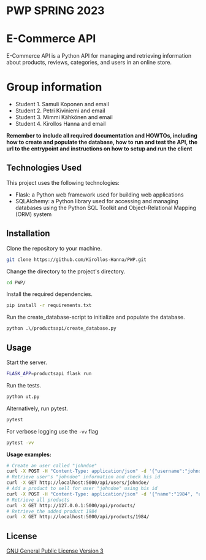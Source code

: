 # PWP SPRING 2023
# E-Commerce API
E-Commerce API is a Python API for managing and retrieving information about products, reviews, categories, and users in an online store.
# Group information
* Student 1. Samuli Koponen and email
* Student 2. Petri Kiviniemi and email
* Student 3. Mimmi Kähkönen and email
* Student 4. Kirollos Hanna and email

__Remember to include all required documentation and HOWTOs, including how to create and populate the database, how to run and test the API, the url to the entrypoint and instructions on how to setup and run the client__

## Technologies Used

This project uses the following technologies:

* Flask: a Python web framework used for building web applications
* SQLAlchemy: a Python library used for accessing and managing databases using the Python SQL Toolkit and Object-Relational Mapping (ORM) system

## Installation

Clone the repository to your machine.

```bash
git clone https://github.com/Kirollos-Hanna/PWP.git
```
Change the directory to the project's directory.

```bash
cd PWP/
```
Install the required dependencies.
```bash
pip install -r requirements.txt
```
Run the create_database-script to initialize and populate the database.
```bash
python .\/productsapi/create_database.py
```
## Usage

Start the server.
```bash
FLASK_APP=productsapi flask run
```
Run the tests.
```bash
python ut.py
```

Alternatively, run pytest.
```bash
pytest
```
For verbose logging use the `-vv` flag
```bash
pytest -vv
```
**Usage examples:**
```bash
# Create an user called "johndoe"
curl -X POST -H "Content-Type: application/json" -d '{"username":"johndoe", "password":"password", "email":"johndoe@mail.com", "role":"Seller"}' http://localhost:5000/api/users/
# Retrieve user's "johndoe" information and check his id
curl -X GET http://localhost:5000/api/users/johndoe/
# Add a product to sell for user "johndoe" using his id
curl -X POST -H "Content-Type: application/json" -d '{"name":"1984", "user_id": 4, "price":19.99, "description":"Written by George Orwell", "categories":["Books"]}' http://localhost:5000/api/products/
# Retrieve all products
curl -X GET http://127.0.0.1:5000/api/products/
# Retrieve the added product 1984
curl -X GET http://localhost:5000/api/products/1984/

```
## License

[GNU General Public License Version 3](https://github.com/Kirollos-Hanna/PWP/blob/main/LICENSE)
